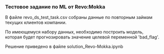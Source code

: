 ### Тестовое задание по ML от Revo:Mokka

В файле revo_ds_test_task.csv собраны данные по повторным займам текущих клиентов компании.

По имеющемуся набору данных, необходимо построить модель, которая будет прогнозировать значение целевой переменной 'bad_flag'.

Решение приведено в файле solution_Revo-Mokka.ipynb

